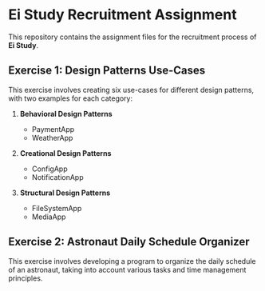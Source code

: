 # Ei Study Recruitment Assignment

This repository contains the assignment files for the recruitment process of **Ei Study**.

## Exercise 1: Design Patterns Use-Cases

This exercise involves creating six use-cases for different design patterns, with two examples for each category:

1. **Behavioral Design Patterns**  
   - PaymentApp
   - WeatherApp

2. **Creational Design Patterns**  
   - ConfigApp
   - NotificationApp

3. **Structural Design Patterns**  
   - FileSystemApp
   - MediaApp

## Exercise 2: Astronaut Daily Schedule Organizer

This exercise involves developing a program to organize the daily schedule of an astronaut, taking into account various tasks and time management principles.
